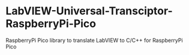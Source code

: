 # LabVIEW-Universal-Transciptor-RaspberryPi-Pico
RaspberryPi Pico library to translate LabVIEW to C/C++ for RaspberryPi Pico
